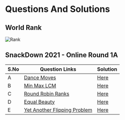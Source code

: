 
# Questions And Solutions
## World Rank
![Rank](https://user-images.githubusercontent.com/82998871/138568023-a39379ab-eaa4-4dfd-8542-3e93e2f974ef.png)

## SnackDown 2021 - Online Round 1A

| S.No | Question Links | Solution |
| ------- | ------- | ------- | 
| A | [Dance Moves](https://www.codechef.com/SNCK1A21/problems/DANCEMOVES) | [Here](https://github.com/bhaumikmaan/Competitve-Programming-Solutions/blob/main/Special%20Events/SnackDown%202021%20-%20Round%201A/Dance%20Moves.cpp) | 
| B | [Min Max LCM](https://www.codechef.com/SNCK1A21/problems/MINLCM1)| [Here](https://github.com/bhaumikmaan/Competitve-Programming-Solutions/blob/main/Special%20Events/SnackDown%202021%20-%20Round%201A/Min%20Max%20LCM.cpp) | 
| C | [Round Robin Ranks](https://www.codechef.com/SNCK1A21/problems/RRR) | [Here](https://github.com/bhaumikmaan/Competitve-Programming-Solutions/blob/main/Special%20Events/SnackDown%202021%20-%20Round%201A/Round%20Robin%20Ranks.cpp) | 
| D | [Equal Beauty](https://www.codechef.com/SNCK1A21/problems/EQBEAUTY) | [Here](https://github.com/bhaumikmaan/Competitve-Programming-Solutions/blob/main/Special%20Events/SnackDown%202021%20-%20Round%201A/Equal%20Beauty.cpp) | 
| E | [Yet Another Flipping Problem](https://www.codechef.com/SNCK1A21/problems/BINFLIP) | [Here](https://github.com/bhaumikmaan/Competitve-Programming-Solutions/blob/main/Special%20Events/SnackDown%202021%20-%20Round%201A/Yet%20Another%20Flipping%20Problem.cpp) | 
